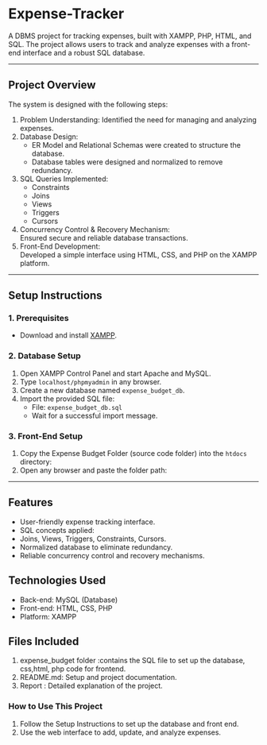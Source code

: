 # Expense-Tracker
A DBMS project for tracking expenses, built with XAMPP, PHP, HTML, and SQL. The project allows users to track and analyze expenses with a front-end interface and a robust SQL database.  

---

## Project Overview  
The system is designed with the following steps:  
1. Problem Understanding: Identified the need for managing and analyzing expenses.  
2. Database Design:  
   - ER Model and Relational Schemas were created to structure the database.  
   - Database tables were designed and normalized to remove redundancy.  
3. SQL Queries Implemented:  
   - Constraints  
   - Joins  
   - Views  
   - Triggers  
   - Cursors  
4. Concurrency Control & Recovery Mechanism:  
   Ensured secure and reliable database transactions.  
5. Front-End Development:  
   Developed a simple interface using HTML, CSS, and PHP on the XAMPP platform.  

---

## Setup Instructions  

### 1. Prerequisites  
- Download and install [XAMPP](https://www.apachefriends.org/).  

### 2. Database Setup  
1. Open XAMPP Control Panel and start Apache and MySQL.  
2. Type `localhost/phpmyadmin` in any browser.  
3. Create a new database named `expense_budget_db`.  
4. Import the provided SQL file:  
   - File: `expense_budget_db.sql`  
   - Wait for a successful import message.  

### 3. Front-End Setup  
1. Copy the Expense Budget Folder (source code folder) into the `htdocs` directory:  
2. Open any browser and paste the folder path:
---

## Features  
- User-friendly expense tracking interface.  
- SQL concepts applied:  
- Joins, Views, Triggers, Constraints, Cursors.  
- Normalized database to eliminate redundancy.  
- Reliable concurrency control and recovery mechanisms.  

## Technologies Used  
- Back-end: MySQL (Database)  
- Front-end: HTML, CSS, PHP  
- Platform: XAMPP  

## Files Included  
1. expense_budget folder :contains the SQL file to set up the database, css,html, php code for frontend.
3. README.md: Setup and project documentation.  
4. Report : Detailed explanation of the project.  

### How to Use This Project  
1. Follow the Setup Instructions to set up the database and front end.  
2. Use the web interface to add, update, and analyze expenses.  
